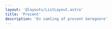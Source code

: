 ```yaml
---
layout: '@layouts/ListLayout.astro'
title: 'Procent'
description: 'En samling af procent beregnere'
---
```

